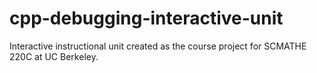 # cpp-debugging-interactive-unit
Interactive instructional unit created as the course project for SCMATHE 220C at UC Berkeley.
